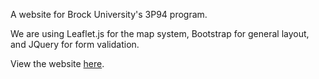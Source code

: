 A website for Brock University's 3P94 program.

We are using Leaflet.js for the map system, Bootstrap for general layout, and JQuery for form validation.

View the website [here](https://delmarvamaniac.github.io).